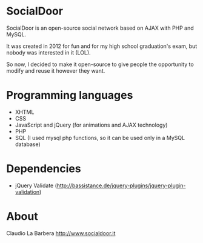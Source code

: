 SocialDoor
==========

SocialDoor is an open-source social network based on AJAX with PHP and MySQL.

It was created in 2012 for fun and for my high school graduation's exam, but nobody was interested in it (LOL). 

So now, I decided to make it open-source to give people the opportunity to modify and reuse it however they want.

Programming languages
==========

- XHTML
- CSS
- JavaScript and jQuery (for animations and AJAX technology)
- PHP
- SQL (I used mysql php functions, so it can be used only in a MySQL database)

Dependencies
==========

- jQuery Validate (http://bassistance.de/jquery-plugins/jquery-plugin-validation)

About
==========

Claudio La Barbera
http://www.socialdoor.it
